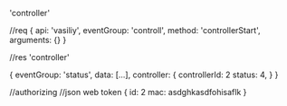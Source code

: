 'controller'


//req
{
	api: 'vasiliy',
	eventGroup: 'controll',
	method: 'controllerStart',
	arguments: {}
}



//res 
'controller'

{
	eventGroup: 'status',
	data: [...],
	controller: {
		controllerId: 2
		status: 4,
	}
}





//authorizing
//json web token
{
	id: 2
	mac: asdghkasdfohisaflk
}